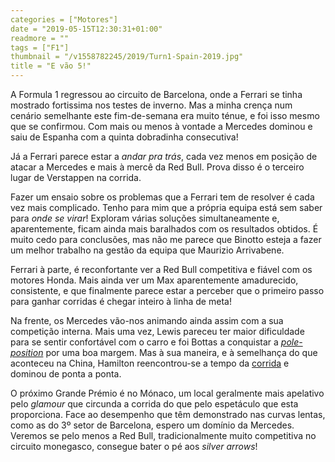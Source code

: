 ```yaml
---
categories = ["Motores"]
date = "2019-05-15T12:30:31+01:00"
readmore = ""
tags = ["F1"]
thumbnail = "/v1558782245/2019/Turn1-Spain-2019.jpg"
title = "E vão 5!"
---
```

A Formula 1 regressou ao circuito de Barcelona, onde a Ferrari se tinha mostrado fortissima nos testes de inverno. Mas a minha crença num cenário semelhante este fim-de-semana era muito ténue, e foi isso mesmo que se confirmou. Com mais ou menos à vontade a Mercedes dominou e saiu de Espanha com a quinta dobradinha consecutiva!

Já a Ferrari parece estar a _andar pra trás_, cada vez menos em posição de atacar a Mercedes e mais à mercê da Red Bull. Prova disso é o terceiro lugar de Verstappen na corrida.

Fazer um ensaio sobre os problemas que a Ferrari tem de resolver é cada vez mais complicado. Tenho para mim que a própria equipa está sem saber para _onde se virar_! Exploram várias soluções simultaneamente e, aparentemente, ficam ainda mais baralhados com os resultados obtidos. É muito cedo para conclusões, mas não me parece que Binotto esteja a fazer um melhor trabalho na gestão da equipa que Maurizio Arrivabene.

Ferrari à parte, é reconfortante ver a Red Bull competitiva e fiável com os motores Honda. Mais ainda ver um Max aparentemente amadurecido, consistente, e que finalmente parece estar a perceber que o primeiro passo para ganhar corridas é chegar inteiro à linha de meta!

Na frente, os Mercedes vão-nos animando ainda assim com a sua competição interna. Mais uma vez, Lewis pareceu ter maior dificuldade para se sentir confortável com o carro e foi Bottas a conquistar a [_pole-position_](https://youtu.be/cfngGegyblo) por uma boa margem. Mas à sua maneira, e à semelhança do que aconteceu na China, Hamilton reencontrou-se a tempo da [corrida](https://youtu.be/xsWaxYlCbac) e dominou de ponta a ponta.

O próximo Grande Prémio é no Mónaco, um local geralmente mais apelativo pelo *glamour* que circunda a corrida do que pelo espetáculo que esta proporciona. Face ao desempenho que têm demonstrado nas curvas lentas, como as do 3º setor de Barcelona, espero um domínio da Mercedes. Veremos se pelo menos a Red Bull, tradicionalmente muito competitiva no circuito monegasco, consegue bater o pé aos *silver arrows*!
